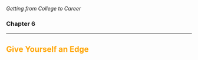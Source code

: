 *Getting from College to Career*
### Chapter 6

---

## <span style="color: orange;">Give Yourself an Edge</span>
